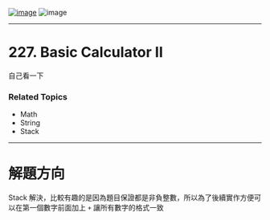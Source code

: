 [![image](https://img.shields.io/badge/Leetcode-Link-blue?logo=leetcode)](https://leetcode.com/problems/basic-calculator-ii/description/)
![image](https://img.shields.io/badge/Difficulty-Medium-yellow)

---

# 227. Basic Calculator II

自己看一下

### Related Topics

- Math
- String
- Stack
  
---

# 解題方向

Stack 解決，比較有趣的是因為題目保證都是非負整數，所以為了後續實作方便可以在第一個數字前面加上 `+` 讓所有數字的格式一致
